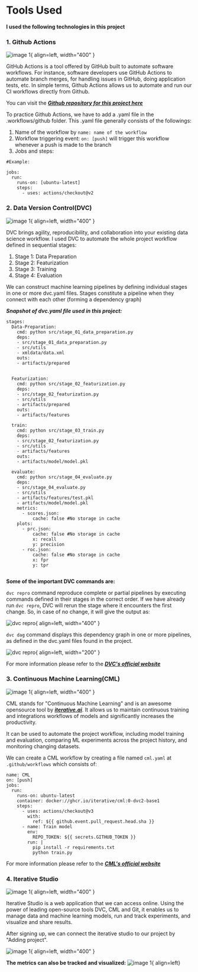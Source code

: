 # **Tools Used**

**I used the following technologies in this project**

### **1. Github Actions**

![image 1](img/github_actionslogo.png){ align=left, width="400" } 

GitHub Actions is a tool offered by GitHub built to automate software workflows. For instance, software developers use GitHub Actions to automate branch merges, for handling issues in GitHub, doing application tests, etc.
In simple terms, Github Actions allows us to automate and run our CI workflows directly from Github.

You can visit the ***[Github repository for this project here](https://github.com/001DEEPANSHU/StackOverflow-tag-prediction_DVC)***

To practice Github Actions, we have to add a .yaml file in the .workflows/github folder. This .yaml file generally consists of the followings:

1. Name of the workflow by `name: name of the workflow`
2. Workflow triggering event: `on: [push]` will trigger this workflow whenever a push is made to the branch
3. Jobs and steps: 
```
#Example:

jobs:
  run:
    runs-on: [ubuntu-latest]
    steps:
      - uses: actions/checkout@v2 

```

### **2. Data Version Control(DVC)**

![image 1](img/dvc.png){ align=left, width="400" } 

DVC brings agility, reproducibility, and collaboration into your existing data science workflow. I used DVC to automate the whole project workflow defined in sequential stages:  

1. Stage 1: Data Preparation
2. Stage 2: Featurization
3. Stage 3: Training
4. Stage 4: Evaluation

We can construct machine learning pipelines by defining individual stages in one or more dvc.yaml files. Stages constitute a pipeline when they connect with each other (forming a dependency graph)

***Snapshot of dvc.yaml file used in this project:*** 

``` 
stages:
  Data-Preparation:
    cmd: python src/stage_01_data_preparation.py
    deps:
    - src/stage_01_data_preparation.py
    - src/utils
    - xmldata/data.xml
    outs:
    - artifacts/prepared

 
  Featurization:     
    cmd: python src/stage_02_featurization.py
    deps:
    - src/stage_02_featurization.py
    - src/utils
    - artifacts/prepared
    outs:
    - artifacts/features 

  train:     
    cmd: python src/stage_03_train.py
    deps:
    - src/stage_02_featurization.py
    - src/utils
    - artifacts/features
    outs:
    - artifacts/model/model.pkl

  evaluate:
    cmd: python src/stage_04_evaluate.py
    deps:
    - src/stage_04_evaluate.py
    - src/utils
    - artifacts/features/test.pkl
    - artifacts/model/model.pkl
    metrics:
      - scores.json:
          cache: false #No storage in cache
    plots:
      - prc.json:
          cache: false #No storage in cache
          x: recall
          y: precision
      - roc.json:
          cache: false #No storage in cache
          x: fpr
          y: tpr
    
```
**Some of the important DVC commands are:**

`dvc repro` command reproduce complete or partial pipelines by executing commands defined in their stages in the correct order. If we have already run `dvc repro`, DVC will rerun the stage where it encounters the first change. So, in case of no change, it will give the output as: 

![dvc repro](img/dvc_repro.png){ align=left, width="400" } 

`dvc dag` command displays this dependency graph in one or more pipelines, as defined in the dvc.yaml files found in the project. 

![dvc repro](img/dvc_dag.png){ align=left, width="200" } 




For more information please refer to the ***[DVC's official website](https://dvc.org/)***


### **3. Continuous Machine Learning(CML)**

![image 1](img/CML.png){ align=left, width="400" } 

CML stands for "Continuous Machine Learning" and is an awesome opensource tool by ***[iterative.ai](https://iterative.ai/)***. It allows us to maintain continuous training and integrations workflows of models and significantly increases the productivity. 

It can be used to automate the project workflow, including model training and evaluation, comparing ML experiments across the project history, and monitoring changing datasets.

We can create a CML workflow by creating a file named `cml.yaml` at `.github/workflows` which consists of: 

```
name: CML
on: [push]
jobs:
  run:
    runs-on: ubuntu-latest
    container: docker://ghcr.io/iterative/cml:0-dvc2-base1
    steps:
      - uses: actions/checkout@v3
        with:
          ref: ${{ github.event.pull_request.head.sha }}
      - name: Train model
        env:
          REPO_TOKEN: ${{ secrets.GITHUB_TOKEN }}
        run: |
          pip install -r requirements.txt
          python train.py
```

For more information please refer to the ***[CML's official website](https://cml.dev/)***


### **4. Iterative Studio**

![image 1](img/iterative_studio.png){ align=left, width="400" } 

Iterative Studio is a web application that we can access online. Using the power of leading open-source tools DVC, CML and Git, it enables us to manage data and machine learning models, run and track experiments, and visualize and share results.

After signing up, we can connect the iterative studio to our project by "Adding project". 

![image 1](img/iterative_pic.png){ align=left, width="400" } 

**The metrics can also be tracked and visualized:**
![image 1](img/studio_plots.png){ align=left}


